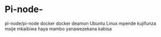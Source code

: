 # Pi-node-
pi-node/pi-node
docker 
docker deamon 
Ubuntu 
Linux 
mpende kujifunza
msije mkaibiwa
haya mambo yanawezekana
kabisa
